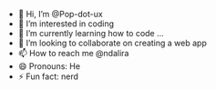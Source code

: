 - 👋 Hi, I’m @Pop-dot-ux
- 👀 I’m interested in coding 
- 🌱 I’m currently learning how to code ...
- 💞️ I’m looking to collaborate on creating a web app
- 📫 How to reach me @ndalira
- 😄 Pronouns: He
- ⚡ Fun fact: nerd

<!---
Pop-dot-ux/Pop-dot-ux is a ✨ special ✨ repository because its `README.md` (this file) appears on your GitHub profile.
You can click the Preview link to take a look at your changes.
--->
